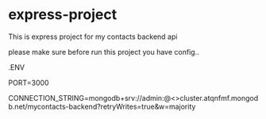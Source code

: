 # express-project
This is express project for my contacts backend api

please make sure before run this project you have config..

.ENV

PORT=3000

CONNECTION_STRING=mongodb+srv://admin:<password>@<>cluster.atqnfmf.mongodb.net/mycontacts-backend?retryWrites=true&w=majority

